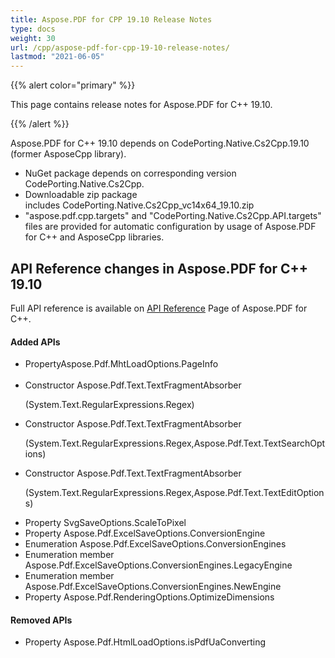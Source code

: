 ```yaml
---
title: Aspose.PDF for CPP 19.10 Release Notes
type: docs
weight: 30
url: /cpp/aspose-pdf-for-cpp-19-10-release-notes/
lastmod: "2021-06-05"
---
```


{{% alert color="primary" %}}

This page contains release notes for Aspose.PDF for C++ 19.10.

{{% /alert %}}


Aspose.PDF for C++ 19.10 depends on CodePorting.Native.Cs2Cpp.19.10 (former AsposeCpp library).

- NuGet package depends on corresponding version CodePorting.Native.Cs2Cpp.
- Downloadable zip package includes CodePorting.Native.Cs2Cpp_vc14x64_19.10.zip
- "aspose.pdf.cpp.targets" and "CodePorting.Native.Cs2Cpp.API.targets" files are provided for automatic configuration by usage of Aspose.PDF for C++ and AsposeCpp libraries.
## **API Reference changes in Aspose.PDF for C++ 19.10**
Full API reference is available on [API Reference](https://apireference.aspose.com/pdf/cpp) Page of Aspose.PDF for C++.
#### **Added APIs**  
-  PropertyAspose.Pdf.MhtLoadOptions.PageInfo                                                                
- Constructor  Aspose.Pdf.Text.TextFragmentAbsorber <p>(System.Text.RegularExpressions.Regex)                                       
- Constructor  Aspose.Pdf.Text.TextFragmentAbsorber<p>(System.Text.RegularExpressions.Regex,Aspose.Pdf.Text.TextSearchOptions)     
- Constructor  Aspose.Pdf.Text.TextFragmentAbsorber<p>(System.Text.RegularExpressions.Regex,Aspose.Pdf.Text.TextEditOptions)    
- Property SvgSaveOptions.ScaleToPixel  
- Property Aspose.Pdf.ExcelSaveOptions.ConversionEngine                 
- Enumeration Aspose.Pdf.ExcelSaveOptions.ConversionEngines  
- Enumeration member Aspose.Pdf.ExcelSaveOptions.ConversionEngines.LegacyEngine  
- Enumeration member Aspose.Pdf.ExcelSaveOptions.ConversionEngines.NewEngine  
- Property Aspose.Pdf.RenderingOptions.OptimizeDimensions  
#### **Removed APIs**
- Property Aspose.Pdf.HtmlLoadOptions.isPdfUaConverting
